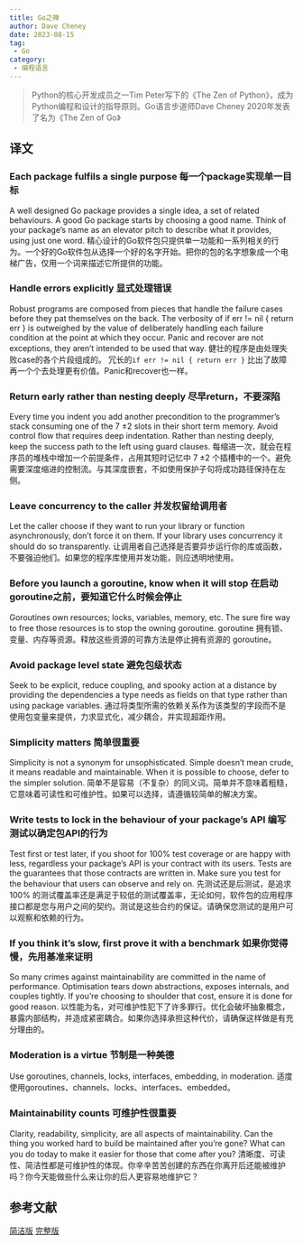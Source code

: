 ```yaml
---
title: Go之禅
author: Dave Cheney
date: 2023-08-15
tag:
 - Go
category:
 - 编程语言
---
```


> Python的核心开发成员之一Tim Peter写下的《The Zen of Python》，成为Python编程和设计的指导原则。Go语言步道师Dave Cheney 2020年发表了名为《The Zen of Go》

## 译文

### Each package fulfils a single purpose 每一个package实现单一目标

A well designed Go package provides a single idea, a set of related behaviours. A good Go package starts by choosing a good name. Think of your package’s name as an elevator pitch to describe what it provides, using just one word.
精心设计的Go软件包只提供单一功能和一系列相关的行为。一个好的Go软件包从选择一个好的名字开始。把你的包的名字想象成一个电梯广告，仅用一个词来描述它所提供的功能。

### Handle errors explicitly 显式处理错误

Robust programs are composed from pieces that handle the failure cases before they pat themselves on the back. The verbosity of if err != nil { return err } is outweighed by the value of deliberately handling each failure condition at the point at which they occur. Panic and recover are not exceptions, they aren’t intended to be used that way.
健壮的程序是由处理失败case的各个片段组成的。 冗长的`if err != nil { return err }` 比出了故障再一个个去处理更有价值。Panic和recover也一样。

### Return early rather than nesting deeply 尽早return，不要深陷

Every time you indent you add another precondition to the programmer’s stack consuming one of the 7 ±2 slots in their short term memory. Avoid control flow that requires deep indentation. Rather than nesting deeply, keep the success path to the left using guard clauses.
每缩进一次，就会在程序员的堆栈中增加一个前提条件，占用其短时记忆中 7 ±2 个插槽中的一个。避免需要深度缩进的控制流。与其深度嵌套，不如使用保护子句将成功路径保持在左侧。

### Leave concurrency to the caller 并发权留给调用者

Let the caller choose if they want to run your library or function asynchronously, don’t force it on them. If your library uses concurrency it should do so transparently.
让调用者自己选择是否要异步运行你的库或函数，不要强迫他们。如果您的程序库使用并发功能，则应透明地使用。

### Before you launch a goroutine, know when it will stop 在启动goroutine之前，要知道它什么时候会停止

Goroutines own resources; locks, variables, memory, etc. The sure fire way to free those resources is to stop the owning goroutine.
goroutine 拥有锁、变量、内存等资源。释放这些资源的可靠方法是停止拥有资源的 goroutine。

### Avoid package level state 避免包级状态

Seek to be explicit, reduce coupling, and spooky action at a distance by providing the dependencies a type needs as fields on that type rather than using package variables.
通过将类型所需的依赖关系作为该类型的字段而不是使用包变量来提供，力求显式化，减少耦合，并实现超距作用。

### Simplicity matters 简单很重要

Simplicity is not a synonym for unsophisticated. Simple doesn’t mean crude, it means readable and maintainable. When it is possible to choose, defer to the simpler solution.
简单不是容易（不复杂）的同义词。简单并不意味着粗糙，它意味着可读性和可维护性。如果可以选择，请遵循较简单的解决方案。

### Write tests to lock in the behaviour of your package’s API 编写测试以确定包API的行为

Test first or test later, if you shoot for 100% test coverage or are happy with less, regardless your package’s API is your contract with its users. Tests are the guarantees that those contracts are written in. Make sure you test for the behaviour that users can observe and rely on.
先测试还是后测试，是追求 100% 的测试覆盖率还是满足于较低的测试覆盖率，无论如何，软件包的应用程序接口都是您与用户之间的契约。测试是这些合约的保证。请确保您测试的是用户可以观察和依赖的行为。

### If you think it’s slow, first prove it with a benchmark 如果你觉得慢，先用基准来证明

So many crimes against maintainability are committed in the name of performance. Optimisation tears down abstractions, exposes internals, and couples tightly. If you’re choosing to shoulder that cost, ensure it is done for good reason.
以性能为名，对可维护性犯下了许多罪行。优化会破坏抽象概念，暴露内部结构，并造成紧密耦合。如果你选择承担这种代价，请确保这样做是有充分理由的。

### Moderation is a virtue 节制是一种美德

Use goroutines, channels, locks, interfaces, embedding, in moderation.
适度使用goroutines、channels、locks、interfaces、embedded。

### Maintainability counts 可维护性很重要

Clarity, readability, simplicity, are all aspects of maintainability. Can the thing you worked hard to build be maintained after you’re gone? What can you do today to make it easier for those that come after you?
清晰度、可读性、简洁性都是可维护性的体现。你辛辛苦苦创建的东西在你离开后还能被维护吗？你今天能做些什么来让你的后人更容易地维护它？

## 参考文献

[简洁版](https://the-zen-of-go.netlify.app)
[完整版](https://dave.cheney.net/2020/02/23/the-zen-of-go)
